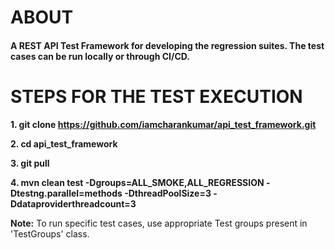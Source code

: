 # ABOUT

#### A REST API Test Framework for developing the regression suites. The test cases can be run locally or through CI/CD.

# STEPS FOR THE TEST EXECUTION

**1. git clone https://github.com/iamcharankumar/api_test_framework.git**

**2. cd api_test_framework**

**3. git pull**

**4. mvn clean test -Dgroups=ALL_SMOKE,ALL_REGRESSION -Dtestng.parallel=methods -DthreadPoolSize=3
-Ddataproviderthreadcount=3**

**Note:** To run specific test cases, use appropriate Test groups present in 'TestGroups' class.